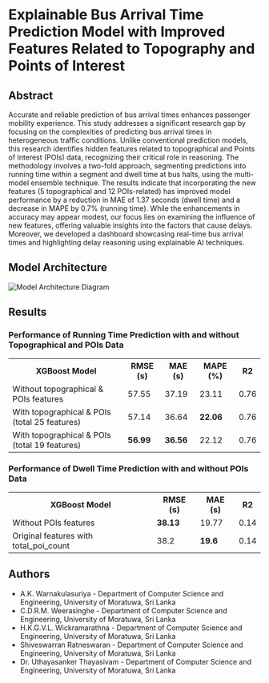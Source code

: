 # Explainable Bus Arrival Time Prediction Model with Improved Features Related to Topography and Points of Interest


## Abstract
Accurate and reliable prediction of bus arrival times enhances passenger mobility experience. This study addresses a significant research gap by focusing on the complexities of predicting bus arrival times in heterogeneous
traffic conditions. Unlike conventional prediction models, this research identifies hidden features related to topographical and Points of Interest (POIs) data, recognizing their critical role
in reasoning. The methodology involves a two-fold approach, segmenting predictions into running time within a segment and dwell time at bus halts, using the multi-model ensemble
technique. The results indicate that incorporating the new features (5 topographical and 12 POIs-related) has improved model performance by a reduction in MAE of 1.37 seconds
(dwell time) and a decrease in MAPE by 0.7% (running time). While the enhancements in accuracy may appear modest, our focus lies on examining the influence of new features, offering
valuable insights into the factors that cause delays. Moreover, we developed a dashboard showcasing real-time bus arrival times and highlighting delay reasoning using explainable AI
techniques.

## Model Architecture
<img src="https://github.com/user-attachments/assets/22c5e216-66a8-48e0-a727-ac5043fd0198" alt="Model Architecture Diagram">

## Results
<div id="results" style= ""padding:15pt"> 
  <h3>  Performance of Running Time Prediction with and without Topographical and POIs Data </h3>
  <table>
    <tr>
      <th>XGBoost Model</th>
      <th>RMSE (s)</th>
      <th>MAE (s)</th>
      <th>MAPE (%)</th>
      <th>R2</th>
    </tr>
    <tr>
      <td>Without topographical & POIs features</td>
      <td>57.55</td>
      <td>37.19</td>
      <td>23.11</td>
      <td>0.76</td>
    </tr>
    <tr>
      <td>With topographical & POIs (total 25 features)</td>
      <td>57.14</td>
      <td>36.64</td>
      <td><b>22.06</b></td>
      <td>0.76</td>
    </tr>
    <tr>
      <td>With topographical & POIs (total 19 features)</td>
      <td><b>56.99</b></td>
      <td><b>36.56</b></td>
      <td>22.12</td>
      <td>0.76</td>
    </tr>
  </table> 

  <h3>  Performance of Dwell Time Prediction with and without POIs Data </h3>
  <table>
    <tr>
      <th>XGBoost Model</th>
      <th>RMSE (s)</th>
      <th>MAE (s)</th>
      <th>R2</th>
    </tr>
    <tr>
      <td>Without POIs features</td>
      <td><b>38.13</b></td>
      <td>19.77</td>
      <td>0.14</td>
    </tr>
    <tr>
      <td>Original features with total_poi_count</td>
      <td>38.2</td>
      <td><b>19.6</b></td>
      <td>0.14</td>
    </tr>
    
  </table> 
</div>

## Authors

- A.K. Warnakulasuriya - Department of Computer Science and Engineering, University of Moratuwa, Sri Lanka
- C.D.R.M. Weerasinghe - Department of Computer Science and Engineering, University of Moratuwa, Sri Lanka
- H.K.G.V.L. Wickramarathna - Department of Computer Science and Engineering, University of Moratuwa, Sri Lanka
- Shiveswarran Ratneswaran - Department of Computer Science and Engineering, University of Moratuwa, Sri Lanka
- Dr. Uthayasanker Thayasivam - Department of Computer Science and Engineering, University of Moratuwa, Sri Lanka


